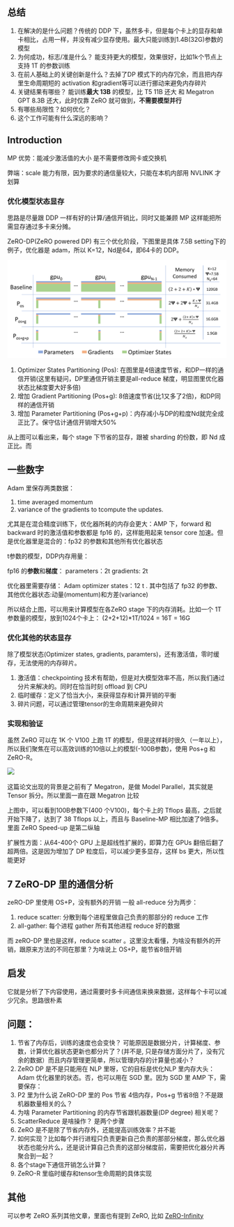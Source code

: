 ## 总结
1. 在解决的是什么问题？传统的 DDP 下，虽然多卡，但是每个卡上的显存和单卡相比，占用一样，并没有减少显存使用。最大只能训练到1.4B(32G)参数的模型
2. 为何成功，标志/准是什么？ 能支持更大的模型，效果很好，比如1k个节点上支持 1T 的参数训练
3. 在前人基础上的关键创新是什么？去掉了DP 模式下的内存冗余，而且把内存里生命周期短的 activation 和gradient等可以进行挪动来避免内存碎片
4. 关键结果有哪些？ 能训练**最大 13B** 的模型，比 T5 11B 还大 和 Megatron GPT 8.3B 还大，此时仅靠 ZeRO 就可做到，**不需要模型并行**
5. 有哪些局限性？如何优化？
6. 这个工作可能有什么深远的影响？

## Introduction

MP 优势：能减少激活值的大小
是不需要修改网卡或交换机

弊端：scale 能力有限，因为要求的通信量较大，只能在本机内部用 NVLINK 才划算

### 优化模型状态显存
思路是尽量跟 DDP 一样有好的计算/通信开销比，同时又能兼顾 MP 这样能把所需显存通过多卡来分摊。

ZeRO-DP(ZeRO powered DP) 有三个优化阶段，下图里是具体 7.5B setting下的例子，优化器是 adam，所以 K=12，Nd是64，即64卡的 DDP。

![](./imgs/ZeRO-DP-7.5B.png)

1. Optimizer States Partitioning (Pos): 在图里是4倍速度节省，和DP一样的通信开销(这里有疑问，DP里通信开销主要是all-reduce 梯度，明显图里优化器状态比梯度要大好多倍)
2. 增加 Gradient Partitioning (Pos+g): 8倍速度节省(比1又多了2倍)，和DP同样的通信开销
3. 增加 Parameter Partitioning (Pos+g+p)：内存减小与DP的粒度Nd就完全成正比了。保守估计通信开销增大50%

从上图可以看出来，每个 stage 下节省的显存，跟被 sharding 的份数，即 Nd 成正比。而

## 一些数字

Adam 里保存两类数据：
1. time averaged momentum
2. variance of the gradients to tcompute the updates.

尤其是在混合精度训练下，优化器所耗的内存会更大：AMP 下，forward 和 backward 时的激活值和参数都是 fp16 的，这样能用起来 tensor core 加速。但是优化器里是混合的：fp32 的参数和其他所有优化器状态

t参数的模型，DDP内存用量：

fp16 的**参数**和**梯度**：
parameters：2t 
gradients: 2t

优化器里需要存储： Adam optimizer states：12 t . 其中包括了 fp32 的参数、其他优化器状态:动量(momentum)和方差(variance)

所以结合上图，可以用来计算模型在各ZeRO stage 下的内存消耗。比如一个 1T参数量的模型，放到1024个卡上： (2+2+12)*1T/1024 = 16T = 16G

### 优化其他的状态显存
除了模型状态(Optimizer states, gradients, paramters)，还有激活值，零时缓存，无法使用的内存碎片。

1. 激活值：checkpointing 技术有帮助，但是对大模型效率不高，所以我们通过分片来解决的。同时在恰当时刻 offload 到 CPU
2. 临时缓存：定义了恰当大小，来获得显存和计算开销的平衡
3. 碎片问题，可以通过管理tensor的生命周期来避免碎片

### 实现和验证

虽然 ZeRO 可以在 1K 个 V100 上跑 1T 的模型，但是这样耗时很久（一年以上），所以我们聚焦在可以高效训练的10倍以上的模型(-100B参数)，使用 Pos+g 和 ZeRO-R。

![](./papers/zero_model_size-throughput.png)

这篇论文出现的背景是之前有了 Megatron，是做 Model Parallel，其实就是 Tensor 拆分。所以里面一直在跟 Megatron 比较

上图中，可以看到100B参数下(400 个V100)，每个卡上的 Tflops 最高，之后就开始下降了，达到了 38 Tflops 以上，而且与 Baseline-MP 相比加速了9倍多。里面 ZeRO Speed-up 是第二纵轴

扩展性方面：从64-400个 GPU 上是超线性扩展的，即算力在 GPUs 翻倍后翻了超两倍。这是因为增加了 DP 粒度后，可以减少更多显存，这样 bs 更大，所以性能更好
## 7 ZeRO-DP 里的通信分析

zeRO-DP 里使用 OS+P，没有额外的开销
一般 all-reduce 分为两步：
1. reduce scatter: 分散到每个进程里做自己负责的那部分的 reduce 工作
2. all-gather: 每个进程 gather 所有其他进程 reduce 好的数据

而 zeRO-DP 里也是这样，reduce scatter 。这里没太看懂，为啥没有额外的开销，跟原来方法的不同在那里？为啥说上 OS+P，能节省8倍开销

## 启发
它就是分析了下内容使用，通过需要时多卡间通信来换来数据，这样每个卡可以减少冗余。思路很朴素

## 问题：
1. 节省了内存后，训练的速度也会变快？ 可能原因是数据分片，计算梯度、参数，计算优化器状态更新也都分片了？(并不是, 只是存储方面分片了，没有冗余的数据）而且内存管理更简单，所以管理内存的计算量也减小？
2. ZeRO DP 是不是只能用在 NLP 里呀，它的目标是优化NLP 里内存大头：Adam 优化器里的状态。否，也可以用在 SGD 里。因为 SGD 里 AMP 下，需要保存：
3. P2 里为什么说 ZeRO-DP 里的 Pos 节省 4倍内存，Pos+g 节省8倍？不是跟机器数量相关的么？
4. 为啥 Parameter Partitioning 的内存节省跟机器数量(DP degree) 相关呢？
5. ScatterReduce 是啥操作？ 是两个步骤
6. ZeRO 是不是除了节省内存外，还能提高训练效率？并不能
7. 如何实现？比如每个并行进程只负责更新自己负责的那部分梯度，那么优化器状态也能分片么，还是说计算自己负责的这部分梯度前，需要把优化器分片再聚合到一起？
8. 各个stage下通信开销怎么计算？
9. ZeRO-R 里临时缓存和tensor生命周期的具体实现

## 其他

可以参考 ZeRO 系列其他文章，里面也有提到 ZeRO, 比如 [ZeRO-Infinity](./../memory-efficiecy/ZeRO-Infinity.md)

